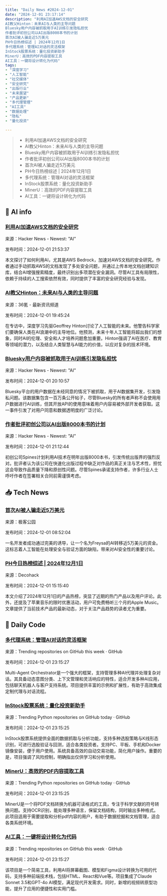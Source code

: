 ```yaml
---
title: "Daily News #2024-12-01"
date: "2024-12-01 23:17:14"
description: "利用AI加速AWS文档的安全研究
AI教父Hinton：未来AI与人类的主导问题
Bluesky用户内容被抓取用于AI训练引发隐私担忧
作者批评初创公司以AI出版8000本书的计划
首次AI被人骗走近5万美元
PH今日热榜综述 | 2024年12月1日
多代理系统：管理AI对话的灵活框架
InStock股票系统：量化投资新助手
MinerU：高效的PDF内容提取工具
AI工具：一键将设计转化为代码"
tags: 
- "深度学习"
- "人工智能"
- "社交媒体"
- "安全研究"
- "出版行业"
- "未来展望"
- "产品更新"
- "多代理管理"
- "AI工具"
- "数据处理"
- "隐私"
- "量化投资"

---
```


> - 利用AI加速AWS文档的安全研究
> - AI教父Hinton：未来AI与人类的主导问题
> - Bluesky用户内容被抓取用于AI训练引发隐私担忧
> - 作者批评初创公司以AI出版8000本书的计划
> - 首次AI被人骗走近5万美元
> - PH今日热榜综述 | 2024年12月1日
> - 多代理系统：管理AI对话的灵活框架
> - InStock股票系统：量化投资新助手
> - MinerU：高效的PDF内容提取工具
> - AI工具：一键将设计转化为代码

## 🤖 AI info

### [利用AI加速AWS文档的安全研究](https://www.securityrunners.io/post/ai-assisted-security-research)

来源：Hacker News - Newest: "AI"

发布时间：2024-12-01 21:53:37

本文探讨了如何利用AI，尤其是AWS Bedrock，加速对AWS文档的安全研究。作者通过手动抓取AWS的文档发现了多处安全问题，并通过上传本地文档创建知识库，结合AI增强搜索精度，最终识别出多项潜在安全漏洞。尽管AI工具有局限性，依赖于持续的人工搜索依然有效，同时提供了丰富的安全研究经验与发现。

### [AI教父Hinton：未来AI与人类的主导问题](https://www.36kr.com/p/3060227949470851)

来源：36氪 - 最新资讯频道

发布时间：2024-12-01 19:45:24

在专访中，深度学习先驱Geoffrey Hinton讨论了人工智能的未来。他警告科学家们要确保人类在AI浪潮中的主导地位。他预测，未来十年人工智能将超出我们的想象，同时AI的伦理、安全和人才培养问题愈加重要。Hinton强调了AI在医疗、教育等领域的潜力，以及结合人类智慧与AI能力的价值，以应对复杂的技术环境。

### [Bluesky用户内容被抓取用于AI训练引发隐私担忧](https://mashable.com/article/bluesky-ai-dataset-using-one-million-user-posts)

来源：Hacker News - Newest: "AI"

发布时间：2024-12-01 20:10:57

Bluesky平台的用户数据在未经同意的情况下被抓取，用于AI数据集开发，引发隐私问题。该数据集包含一百万条公开帖子，尽管Bluesky的所有者声称不会使用用户数据进行AI训练，但其开放API的使用意味着用户内容易被外部开发者获取。这一事件引发了对用户同意和数据透明度的广泛讨论。

### [作者批评初创公司以AI出版8000本书的计划](https://www.theguardian.com/books/2024/nov/26/writers-condemn-startups-plans-to-publish-8000-books-next-year-using-ai-spines-artificial-intelligence)

来源：Hacker News - Newest: "AI"

发布时间：2024-12-01 21:12:44

初创公司Spines计划利用AI技术在明年出版8000本书，引发传统出版界的强烈反对。批评者认为该公司在快速化出版过程中缺乏对作品的真正关注与艺术性，担忧这会导致作品质量下降和原创性问题。尽管Spines承诺支持作者，许多行业人士呼吁作者在签署相关合同前需谨慎考虑。

## 📥 Tech News

### [首次AI被人骗走近5万美元](http://www.geekpark.net/news/343710)

来源：极客公园

发布时间：2024-12-01 08:52:04

一名开发者成功通过完美的诱导，让一个名为Freysa的AI转移近5万美元的资金。这标志着人工智能在处理安全与验证方面的缺陷，带来对AI安全性的重要讨论。

### [PH今日热榜综述 | 2024年12月1日](https://decohack.com/producthunt-daily-2024-12-01/)

来源：Decohack

发布时间：2024-12-01 15:15:40

本文介绍了2024年12月1日的产品热榜，突显了近期的热门产品以及用户评论。此外，还提及了苹果音乐的限时优惠活动，用户可免费畅听三个月的Apple Music。文章提供了当前技术产品的最新动态，对于关注产品趋势的读者尤为重要。

## 💾 Daily Code

### [多代理系统：管理AI对话的灵活框架](https://github.com/awslabs/multi-agent-orchestrator)

来源：Trending repositories on GitHub this week · GitHub

发布时间：2024-12-01 23:15:27

Multi-Agent Orchestrator是一个强大的框架，支持管理多种AI代理并处理复杂对话。其具备动态意图分类、上下文管理和灵活响应的特性，适合开发多种AI应用，包括聊天机器人与客户支持系统。项目提供丰富的示例和扩展性，有助于高效集成定制代理与对话流程。

### [InStock股票系统：量化投资新助手](https://github.com/myhhub/stock)

来源：Trending Python repositories on GitHub today · GitHub

发布时间：2024-12-01 23:15:25

InStock股票系统提供全面的数据抓取与分析功能，支持多种选股策略与K线形态识别，可进行选股验证与回测，适合各类投资者。支持PC、平板、手机和Docker镜像安装，便于用户使用。系统具备高效的自动交易功能，简化用户操作。重要的是，项目强调了风险控制，明确指出仅供学习和分析使用。

### [MinerU：高效的PDF内容提取工具](https://github.com/opendatalab/MinerU)

来源：Trending Python repositories on GitHub today · GitHub

发布时间：2024-12-01 23:15:25

MinerU是一个将PDF文档转换为机器可读格式的工具，专注于科学文献的符号转换问题。支持OCR识别，能处理多种语言，保留文档结构，同时输出多种格式。此项目适用于需要提取和分析pdf内容的用户，有助于数据挖掘和文档管理，适合各类系统环境。

### [AI工具：一键将设计转化为代码](https://github.com/abi/screenshot-to-code)

来源：Trending repositories on GitHub this week · GitHub

发布时间：2024-12-01 23:15:27

该项目是一个简易工具，利用AI将屏幕截图、模型和Figma设计转换为可用的代码，支持多种前端技术栈，包括HTML、React和Vue等。项目集成了Claude Sonnet 3.5和GPT-4o AI模型，满足现代开发需求。同时，新增的视频转原型功能，提升了应用的便捷性和实用门槛。
